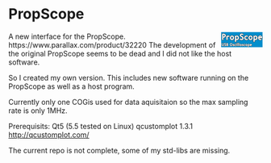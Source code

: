 # PropScope
<img style="float: right;" src="logo-scope.png">
A new interface for the PropScope. https://www.parallax.com/product/32220
The development of the original PropScope seems to be dead and I did not like the host software.

So I created my own version. This includes new software running on the PropScope as well as a host program.

Currently only one COGis used for data aquisitaion so the max sampling rate is only 1MHz.

Prerequisits:
Qt5 (5.5 tested on Linux)
qcustomplot 1.3.1 http://qcustomplot.com/

The current repo is not complete, some of my std-libs are missing.

